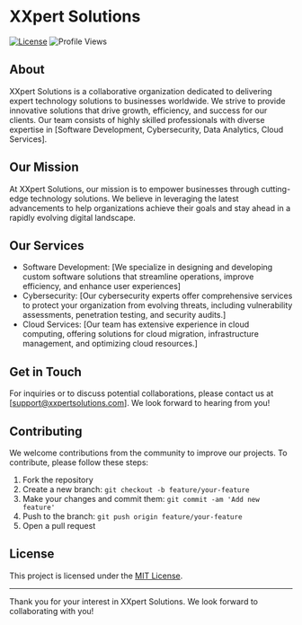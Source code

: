 # XXpert Solutions

[![License](https://img.shields.io/badge/license-MIT-blue.svg)](https://opensource.org/licenses/MIT)
![Profile Views](https://komarev.com/ghpvc/?username=xxpert-solutions&color=brightgreen)

## About

XXpert Solutions is a collaborative organization dedicated to delivering expert technology solutions to businesses worldwide. We strive to provide innovative solutions that drive growth, efficiency, and success for our clients. Our team consists of highly skilled professionals with diverse expertise in [Software Development, Cybersecurity, Data Analytics, Cloud Services].

## Our Mission

At XXpert Solutions, our mission is to empower businesses through cutting-edge technology solutions. We believe in leveraging the latest advancements to help organizations achieve their goals and stay ahead in a rapidly evolving digital landscape.

## Our Services

- Software Development: [We specialize in designing and developing custom software solutions that streamline operations, improve efficiency, and enhance user experiences]
- Cybersecurity: [Our cybersecurity experts offer comprehensive services to protect your organization from evolving threats, including vulnerability assessments, penetration testing, and security audits.]
- Cloud Services: [Our team has extensive experience in cloud computing, offering solutions for cloud migration, infrastructure management, and optimizing cloud resources.]

## Get in Touch

For inquiries or to discuss potential collaborations, please contact us at [support@xxpertsolutions.com]. We look forward to hearing from you!

## Contributing

We welcome contributions from the community to improve our projects. To contribute, please follow these steps:

1. Fork the repository
2. Create a new branch: `git checkout -b feature/your-feature`
3. Make your changes and commit them: `git commit -am 'Add new feature'`
4. Push to the branch: `git push origin feature/your-feature`
5. Open a pull request

## License

This project is licensed under the [MIT License](LICENSE).

---

Thank you for your interest in XXpert Solutions. We look forward to collaborating with you!
